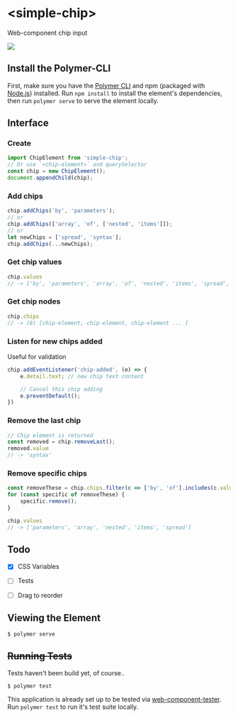 # \<simple-chip\>

Web-component chip input

![](https://imgur.com/LXyfRqW.jpg)

## Install the Polymer-CLI

First, make sure you have the [Polymer CLI](https://www.npmjs.com/package/polymer-cli) and npm (packaged with [Node.js](https://nodejs.org)) installed. Run `npm install` to install the element's dependencies, then run `polymer serve` to serve the element locally.

## Interface

### Create 
```js
import ChipElement from 'simple-chip';
// Or use `<chip-element>` and querySelector
const chip = new ChipElement();
document.appendChild(chip);

```

### Add chips
```js 
chip.addChips('by', 'parameters');
// or 
chip.addChips(['array', 'of', ['nested', 'items']]);
// or
let newChips = ['spread', 'syntax'];
chip.addChips(...newChips);
```

### Get chip values
```js
chip.values
// -> ['by', 'parameters', 'array', 'of', 'nested', 'items', 'spread', 'syntax']
```

### Get chip nodes
```js
chip.chips
// -> (8) [chip-element, chip-element, chip-element ... ]
```

### Listen for new chips added
Useful for validation
```js
chip.addEventListener('chip-added', (e) => {
    e.detail.text; // new chip text content

    // Cancel this chip adding
    e.preventDefault();
})
```

### Remove the last chip
```js
// Chip element is returned
const removed = chip.removeLast();
removed.value
// -> 'syntax'
```

### Remove specific chips
```js
const removeThese = chip.chips.filter(c => ['by', 'of'].includes(c.value));
for (const specific of removeThese) {
    specific.remove();
}

chip.values
// -> ['parameters', 'array', 'nested', 'items', 'spread']
```

## Todo

- [x] CSS Variables
- [ ] Tests
- [ ] Drag to reorder



## Viewing the Element

```
$ polymer serve
```

## ~~Running Tests~~

Tests haven't been build yet, of course.. 

```
$ polymer test
```

This application is already set up to be tested via [web-component-tester](https://github.com/Polymer/web-component-tester). Run `polymer test` to run it's test suite locally.
